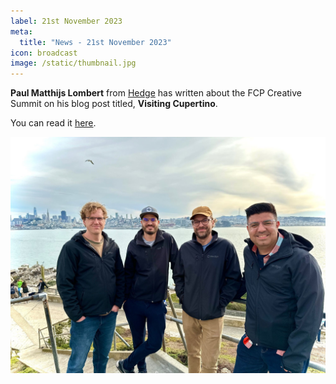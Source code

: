 ```yaml
---
label: 21st November 2023
meta:
  title: "News - 21st November 2023"
icon: broadcast
image: /static/thumbnail.jpg
---
```


**Paul Matthijs Lombert** from [Hedge](https://hedge.video) has written about the FCP Creative Summit on his blog post titled, **Visiting Cupertino**.

You can read it [here](https://blog.hedge.video/visiting-cupertino/).

![](/static/hedge-team.jpeg)